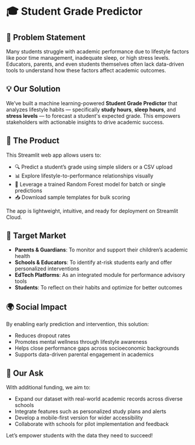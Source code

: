# 🎓 Student Grade Predictor

## 📌 Problem Statement

Many students struggle with academic performance due to lifestyle factors like poor time management, inadequate sleep, or high stress levels. Educators, parents, and even students themselves often lack data-driven tools to understand how these factors affect academic outcomes.

## 💡 Our Solution

We’ve built a machine learning-powered **Student Grade Predictor** that analyzes lifestyle habits — specifically **study hours**, **sleep hours**, and **stress levels** — to forecast a student's expected grade. This empowers stakeholders with actionable insights to drive academic success.

## 🚀 The Product

This Streamlit web app allows users to:
- 🔍 Predict a student’s grade using simple sliders or a CSV upload
- 📊 Explore lifestyle-to-performance relationships visually
- 🧠 Leverage a trained Random Forest model for batch or single predictions
- 📥 Download sample templates for bulk scoring

The app is lightweight, intuitive, and ready for deployment on Streamlit Cloud.

## 🎯 Target Market

- **Parents & Guardians**: To monitor and support their children’s academic health
- **Schools & Educators**: To identify at-risk students early and offer personalized interventions
- **EdTech Platforms**: As an integrated module for performance advisory tools
- **Students**: To reflect on their habits and optimize for better outcomes

## 🌍 Social Impact

By enabling early prediction and intervention, this solution:
- Reduces dropout rates
- Promotes mental wellness through lifestyle awareness
- Helps close performance gaps across socioeconomic backgrounds
- Supports data-driven parental engagement in academics

## 🤝 Our Ask

With additional funding, we aim to:
- Expand our dataset with real-world academic records across diverse schools
- Integrate features such as personalized study plans and alerts
- Develop a mobile-first version for wider accessibility
- Collaborate with schools for pilot implementation and feedback

Let’s empower students with the data they need to succeed!
